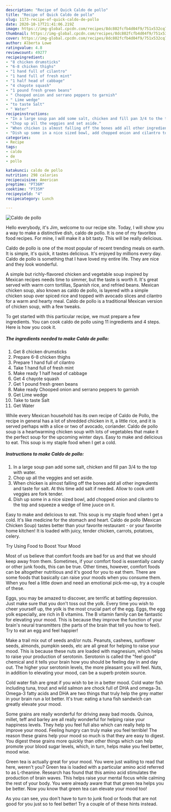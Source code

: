```yaml
---
description: "Recipe of Quick Caldo de pollo"
title: "Recipe of Quick Caldo de pollo"
slug: 1173-recipe-of-quick-caldo-de-pollo
date: 2020-10-17T21:41:06.219Z
image: https://img-global.cpcdn.com/recipes/8dc802fcfb4d04f9/751x532cq70/caldo-de-pollo-recipe-main-photo.jpg
thumbnail: https://img-global.cpcdn.com/recipes/8dc802fcfb4d04f9/751x532cq70/caldo-de-pollo-recipe-main-photo.jpg
cover: https://img-global.cpcdn.com/recipes/8dc802fcfb4d04f9/751x532cq70/caldo-de-pollo-recipe-main-photo.jpg
author: Alberta Lowe
ratingvalue: 4.8
reviewcount: 49277
recipeingredient:
- "8 chicken drumsticks"
- "6-8 chicken thighs"
- "1 hand full of cilantro"
- "1 hand full of fresh mint"
- "1 half head of cabbage"
- "4 chayote squash"
- "1 pound fresh green beans"
- " Chooped onion and serrano peppers to garnish"
- " Lime wedge"
- "to taste Salt"
- " Water"
recipeinstructions:
- "In a large soup pan add some salt, chicken and fill pan 3/4 to the top with water."
- "Chop up all the veggies and set aside."
- "When chicken is almost falling off the bones add all other ingredients and taste for salt. At this time add salt if needed. Allow to cook until veggies are fork tender."
- "Dish up some in a nice sized bowl, add chopped onion and cilantro to the top and squeeze a wedge of lime juuce on it."
categories:
- Recipe
tags:
- caldo
- de
- pollo

katakunci: caldo de pollo 
nutrition: 298 calories
recipecuisine: American
preptime: "PT36M"
cooktime: "PT35M"
recipeyield: "4"
recipecategory: Lunch

---
```



![Caldo de pollo](https://img-global.cpcdn.com/recipes/8dc802fcfb4d04f9/751x532cq70/caldo-de-pollo-recipe-main-photo.jpg)

Hello everybody, it's Jim, welcome to our recipe site. Today, I will show you a way to make a distinctive dish, caldo de pollo. It is one of my favorites food recipes. For mine, I will make it a bit tasty. This will be really delicious.

Caldo de pollo is one of the most popular of recent trending meals on earth. It is simple, it's quick, it tastes delicious. It's enjoyed by millions every day. Caldo de pollo is something that I have loved my entire life. They are nice and they look wonderful.

A simple but richly-flavored chicken and vegetable soup inspired by Mexican recipes needs time to simmer, but the taste is worth it. It&#39;s great served with warm corn tortillas, Spanish rice, and refried beans. Mexican chicken soup, also known as caldo de pollo, is layered with a simple chicken soup over spiced rice and topped with avocado slices and cilantro for a warm and hearty meal. Caldo de pollo is a traditional Mexican version of chicken soup, with a few tweaks.


To get started with this particular recipe, we must prepare a few ingredients. You can cook caldo de pollo using 11 ingredients and 4 steps. Here is how you cook it.

<!--inarticleads1-->

##### The ingredients needed to make Caldo de pollo:

1. Get 8 chicken drumsticks
1. Prepare 6-8 chicken thighs
1. Prepare 1 hand full of cilantro
1. Take 1 hand full of fresh mint
1. Make ready 1 half head of cabbage
1. Get 4 chayote squash
1. Get 1 pound fresh green beans
1. Make ready  Chooped onion and serrano peppers to garnish
1. Get  Lime wedge
1. Take to taste Salt
1. Get  Water


While every Mexican household has its own recipe of Caldo de Pollo, the recipe in general has a lot of shredded chicken in it, a little rice, and it is served perhaps with a slice or two of avocado, coriander. Caldo de pollo soup is a heartwarming chicken soup with lots of vegetables that make it the perfect soup for the upcoming winter days. Easy to make and delicious to eat. This soup is my staple food when I get a cold. 

<!--inarticleads2-->

##### Instructions to make Caldo de pollo:

1. In a large soup pan add some salt, chicken and fill pan 3/4 to the top with water.
1. Chop up all the veggies and set aside.
1. When chicken is almost falling off the bones add all other ingredients and taste for salt. At this time add salt if needed. Allow to cook until veggies are fork tender.
1. Dish up some in a nice sized bowl, add chopped onion and cilantro to the top and squeeze a wedge of lime juuce on it.


Easy to make and delicious to eat. This soup is my staple food when I get a cold. It&#39;s like medicine for the stomach and heart. Caldo de pollo (Mexican Chicken Soup) tastes better than your favorite restaurant - or your favorite home kitchen! It is loaded with juicy, tender chicken, carrots, potatoes, celery. 

Try Using Food to Boost Your Mood


Most of us believe that comfort foods are bad for us and that we should keep away from them. Sometimes, if your comfort food is essentially candy or other junk foods, this can be true. Other times, however, comfort foods can be altogether nutritious and it's good for you to eat them. There are some foods that basically can raise your moods when you consume them. When you feel a little down and need an emotional pick-me-up, try a couple of these.

Eggs, you may be amazed to discover, are terrific at battling depression. Just make sure that you don't toss out the yolk. Every time you wish to cheer yourself up, the yolk is the most crucial part of the egg. Eggs, the egg yolk especially, are rich in B vitamins. The B vitamin family can be fantastic for elevating your mood. This is because they improve the function of your brain's neural transmitters (the parts of the brain that tell you how to feel). Try to eat an egg and feel happier!

Make a trail mix out of seeds and/or nuts. Peanuts, cashews, sunflower seeds, almonds, pumpkin seeds, etc are all great for helping to raise your mood. This is because these nuts are loaded with magnesium, which helps to raise your production of serotonin. Serotonin is called the "feel good" chemical and it tells your brain how you should be feeling day in and day out. The higher your serotonin levels, the more pleasant you will feel. Nuts, in addition to elevating your mood, can be a superb protein source.

Cold water fish are great if you wish to be in a better mood. Cold water fish including tuna, trout and wild salmon are chock full of DHA and omega-3s. Omega-3 fatty acids and DHA are two things that truly help the grey matter in your brain run a lot better. It's true: eating a tuna fish sandwich can greatly elevate your mood. 

Some grains are really wonderful for driving away bad moods. Quinoa, millet, teff and barley are all really wonderful for helping raise your happiness levels. They help you feel full also which can really help to improve your mood. Feeling hungry can truly make you feel terrible! The reason these grains help your mood so much is that they are easy to digest. You digest these grains more quickly than other things which can help promote your blood sugar levels, which, in turn, helps make you feel better, mood wise.

Green tea is actually great for your mood. You were just waiting to read that here, weren't you? Green tea is loaded with a particular amino acid referred to as L-theanine. Research has found that this amino acid stimulates the production of brain waves. This helps raise your mental focus while calming the rest of your body. You were already aware that that green tea helps you be better. Now you know that green tea can elevate your mood too!

As you can see, you don't have to turn to junk food or foods that are not good for you just so to feel better! Try  a  couple of  of  these  hints  instead.

